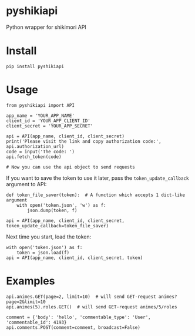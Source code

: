 # pyshikiapi
Python wrapper for shikimori API

# Install
`pip install pyshikiapi`

# Usage
```
from pyshikiapi import API

app_name = 'YOUR_APP_NAME'
client_id = 'YOUR_APP_CLIENT_ID'
client_secret = 'YOUR_APP_SECRET'

api = API(app_name, client_id, client_secret)
print('Please visit the link and copy authorization code:', api.authorization_url)
code = input('The code: ')
api.fetch_token(code)

# Now you can use the api object to send requests
```

If you want to save the token to use it later, pass the `token_update_callback` argument to API:
```
def token_file_saver(token):  # A function which accepts 1 dict-like argument
    with open('token.json', 'w') as f:
        json.dump(token, f)

api = API(app_name, client_id, client_secret, token_update_callback=token_file_saver)
```

Next time you start, load the token:
```
with open('token.json') as f:
    token = json.load(f)
api = API(app_name, client_id, client_secret, token)
```

# Examples
```
api.animes.GET(page=2, limit=10)  # will send GET-request animes?page=2&limit=10
api.animes(5).roles.GET()  # will send GET-request animes/5/roles

comment = {'body': 'hello', 'commentable_type': 'User', 'commentable_id': 4193}
api.comments.POST(comment=comment, broadcast=False)
```
